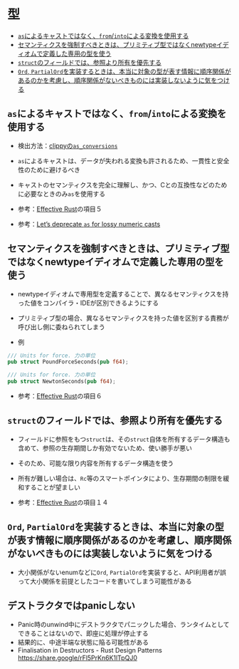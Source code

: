 # 型

- [`as`によるキャストではなく、`from`/`into`による変換を使用する](#asによるキャストではなくfromintoによる変換を使用する)
- [セマンティクスを強制すべきときは、プリミティブ型ではなくnewtypeイディオムで定義した専用の型を使う](#セマンティクスを強制すべきときはプリミティブ型ではなくnewtypeイディオムで定義した専用の型を使う)
- [`struct`のフィールドでは、参照より所有を優先する](#structのフィールドでは参照より所有を優先する)
- [`Ord`, `PartialOrd`を実装するときは、本当に対象の型が表す情報に順序関係があるのかを考慮し、順序関係がないべきものには実装しないように気をつける](#ord-partialordを実装するときは本当に対象の型が表す情報に順序関係があるのかを考慮し順序関係がないべきものには実装しないように気をつける)

## `as`によるキャストではなく、`from`/`into`による変換を使用する

- 検出方法：[clippyの`as_conversions`](https://rust-lang.github.io/rust-clippy/master/#as_conversions)

- `as`によるキャストは、データが失われる変換も許されるため、一貫性と安全性のために避けるべき
- キャストのセマンティクスを完全に理解し、かつ、Cとの互換性などのために必要なときのみ`as`を使用する

- 参考：[Effective Rust](https://www.oreilly.co.jp/books/9784814400942/)の項目５
- 参考：[Let’s deprecate `as` for lossy numeric casts](https://internals.rust-lang.org/t/lets-deprecate-as-for-lossy-numeric-casts/16283)

## セマンティクスを強制すべきときは、プリミティブ型ではなくnewtypeイディオムで定義した専用の型を使う

- newtypeイディオムで専用型を定義することで、異なるセマンティクスを持った値をコンパイラ・IDEが区別できるようにする
- プリミティブ型の場合、異なるセマンティクスを持った値を区別する責務が呼び出し側に委ねられてしまう

- 例

```rust
/// Units for force. 力の単位
pub struct PoundForceSeconds(pub f64);

/// Units for force. 力の単位
pub struct NewtonSeconds(pub f64);
```

- 参考：[Effective Rust](https://www.oreilly.co.jp/books/9784814400942/)の項目６

## `struct`のフィールドでは、参照より所有を優先する

- フィールドに参照をもつ`struct`は、その`struct`自体を所有するデータ構造も含めて、参照の生存期間しか有効でないため、使い勝手が悪い
- そのため、可能な限り内容を所有するデータ構造を使う
- 所有が難しい場合は、`Rc`等のスマートポインタにより、生存期間の制限を緩和することが望ましい

- 参考：[Effective Rust](https://www.oreilly.co.jp/books/9784814400942/)の項目１４


## `Ord`, `PartialOrd`を実装するときは、本当に対象の型が表す情報に順序関係があるのかを考慮し、順序関係がないべきものには実装しないように気をつける

- 大小関係がないenumなどに`Ord`, `PartialOrd`を実装すると、API利用者が誤って大小関係を前提としたコードを書いてしまう可能性がある

## デストラクタではpanicしない

- Panic時のunwind中にデストラクタでパニックした場合、ランタイムとしてできることはないので、即座に処理が停止する
- 結果的に、中途半端な状態に陥る可能性がある
- Finalisation in Destructors - Rust Design Patterns https://share.google/rFl5PrKn6K1lTpQJ0
